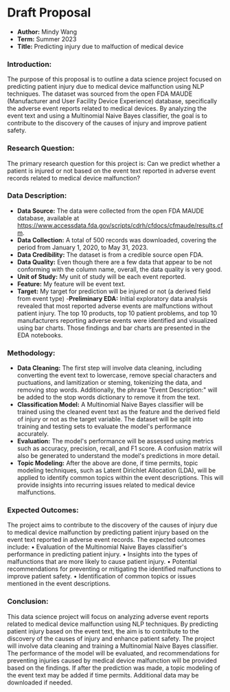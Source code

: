 # Draft Proposal

- **Author:** Mindy Wang
- **Term:** Summer 2023
- **Title:** Predicting injury due to malfuction of medical device
### Introduction:
The purpose of this proposal is to outline a data science project focused on predicting patient injury due to medical device malfunction using NLP techniques. The dataset was sourced from the open FDA MAUDE (Manufacturer and User Facility Device Experience) database, specifically the adverse event reports related to medical devices. By analyzing the event text and using a Multinomial Naive Bayes classifier, the goal is to contribute to the discovery of the causes of injury and improve patient safety.
### Research Question:
The primary research question for this project is:
Can we predict whether a patient is injured or not based on the event text reported in adverse event records related to medical device malfunction?
### Data Description:
- **Data Source:** The data were collected from the open FDA MAUDE database, available at https://www.accessdata.fda.gov/scripts/cdrh/cfdocs/cfmaude/results.cfm.
- **Data Collection:** A total of 500 records was downloaded, covering the period from January 1, 2020, to May 31, 2023.
- **Data Credibility:** The dataset is from a credible source open FDA.
- **Data Quality:** Even though there are a few data that appear to be not conforming with the column name, overall, the data quality is very good. 
- **Unit of Study:** My unit of study will be each event reported. 
- **Feature:** My feature will be event text.
- **Target:** My target for prediction will be injured or not (a derived field from event type)
-**Preliminary EDA:** Initial exploratory data analysis revealed that most reported adverse events are malfunctions without patient injury. The top 10 products, top 10 patient problems, and top 10 manufacturers reporting adverse events were identified and visualized using bar charts. Those findings and bar charts are presented in the EDA notebooks.
### Methodology:
- **Data Cleaning:** The first step will involve data cleaning, including converting the event text to lowercase, remove special characters and puctuations, and lamitization or steming, tokenizing the data, and removing stop words. Additionally, the phrase "Event Description:" will be added to the stop words dictionary to remove it from the text.
- **Classification Model:** A Multinomial Naive Bayes classifier will be trained using the cleaned event text as the feature and the derived field of injury or not as the target variable. The dataset will be split into training and testing sets to evaluate the model's performance accurately.
- **Evaluation:** The model's performance will be assessed using metrics such as accuracy, precision, recall, and F1 score. A confusion matrix will also be generated to understand the model's predictions in more detail.
- **Topic Modeling:** After the above are done, if time permits, topic modeling techniques, such as Latent Dirichlet Allocation (LDA), will be applied to identify common topics within the event descriptions. This will provide insights into recurring issues related to medical device malfunctions.
### Expected Outcomes: 
The project aims to contribute to the discovery of the causes of injury due to medical device malfunction by predicting patient injury based on the event text reported in adverse event records. The expected outcomes include:
•	Evaluation of the Multinomial Naive Bayes classifier's performance in predicting patient injury.
•	Insights into the types of malfunctions that are more likely to cause patient injury.
•	Potential recommendations for preventing or mitigating the identified malfunctions to improve patient safety.
•	Identification of common topics or issues mentioned in the event descriptions.
### Conclusion: 
This data science project will focus on analyzing adverse event reports related to medical device malfunction using NLP techniques. By predicting patient injury based on the event text, the aim is to contribute to the discovery of the causes of injury and enhance patient safety. The project will involve data cleaning and training a Multinomial Naive Bayes classifier. The performance of the model will be evaluated, and recommendations for preventing injuries caused by medical device malfunction will be provided based on the findings. If after the prediction was made, a topic modeling of the event text may be added if time permits. Additional data may be downloaded if needed.


